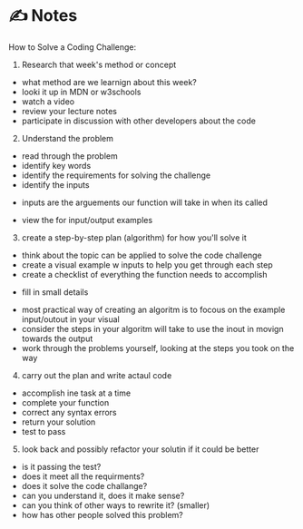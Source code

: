 # ✍️ Notes

How to Solve a Coding Challenge:

1. Research that week's method or concept 
- what method are we learnign about this week?
- looki it up in MDN or w3schools
- watch a video
- review your lecture notes
- participate in discussion with other developers about the code 

2. Understand the problem 
- read through the problem 
- identify key words
- identify the requirements for solving the challenge
- identify the inputs 
 * inputs are the arguements our function will take in when its called
- view the for input/output examples

3. create a step-by-step plan (algorithm) for how you'll solve it 
- think about the topic can be applied to solve the code challenge
- create a visual example w inputs to help you get through each step
- create a checklist of everything the function needs to accomplish 
 * fill in small details
- most practical way of creating an algoritm is to focous on the example input/outout in your visual
- consider the steps in your algoritm will take to use the inout in movign towards the output
- work through the problems yourself, looking at the steps you took on the way

4. carry out the plan and write actaul code 
- accomplish  ine task at a time
- complete your function 
- correct any syntax errors
- return your solution
- test to pass

5. look back and possibly refactor your solutin if it could be better
- is it passing the test?
- does it meet all the requirments?
- does it solve the code challange?
- can you understand it, does it make sense?
- can you think of other ways to rewrite it? (smaller)
- how has other people solved this problem? 